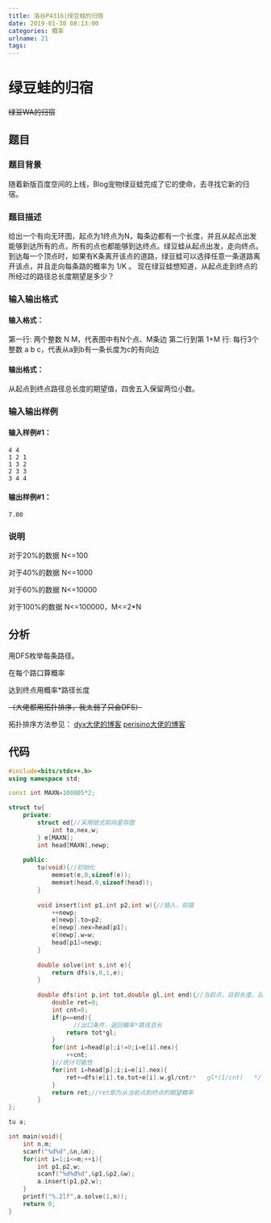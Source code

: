 ```yaml
---
title: 洛谷P4316|绿豆蛙的归宿
date: 2019-01-30 08:13:00
categories: 概率
urlname: 21
tags:
---
```

<!--markdown-->
# 绿豆蛙的归宿

~~绿豆WA的归宿~~

## 题目

### 题目背景

随着新版百度空间的上线，Blog宠物绿豆蛙完成了它的使命，去寻找它新的归宿。

### 题目描述

给出一个有向无环图，起点为1终点为N，每条边都有一个长度，并且从起点出发能够到达所有的点，所有的点也都能够到达终点。绿豆蛙从起点出发，走向终点。 到达每一个顶点时，如果有K条离开该点的道路，绿豆蛙可以选择任意一条道路离开该点，并且走向每条路的概率为 1/K 。 现在绿豆蛙想知道，从起点走到终点的所经过的路径总长度期望是多少？

### 输入输出格式

#### 输入格式：

第一行: 两个整数 N M，代表图中有N个点、M条边 第二行到第 1+M 行: 每行3个整数 a b c，代表从a到b有一条长度为c的有向边

#### 输出格式：

从起点到终点路径总长度的期望值，四舍五入保留两位小数。

### 输入输出样例

#### 输入样例#1：

```
4 4 
1 2 1 
1 3 2 
2 3 3 
3 4 4
```

#### 输出样例#1：

```
7.00
```

### 说明

对于20%的数据 N<=100

对于40%的数据 N<=1000

对于60%的数据 N<=10000

对于100%的数据 N<=100000，M<=2*N

## 分析

用DFS枚举每条路径。

在每个路口算概率

达到终点用概率*路径长度

~~（大佬都用拓扑排序，我太弱了只会DFS）~~

拓扑排序方法参见：
[dyx大佬的博客](https://www.cnblogs.com/saitoasuka/p/10337553.html)
[perisino大佬的博客](https://www.cnblogs.com/perisino/p/10338652.html)
## 代码

```cpp
#include<bits/stdc++.h>
using namespace std;

const int MAXN=100005*2;

struct tu{
	private:
		struct ed{//采用链式前向星存图
			int to,nex,w;
		} e[MAXN];
		int head[MAXN],newp;
		
	public:
		tu(void){//初始化
			memset(e,0,sizeof(e));
			memset(head,0,sizeof(head));
		}
		
		void insert(int p1,int p2,int w){//插入，前插
			++newp;
			e[newp].to=p2;
			e[newp].nex=head[p1];
			e[newp].w=w;
			head[p1]=newp;
		}
		
		double solve(int s,int e){
			return dfs(s,0,1,e);
		}
		
		double dfs(int p,int tot,double gl,int end){//当前点，目前长度，目前概率，结束点
			double ret=0;
			int cnt=0;
			if(p==end){
                  //出口条件，返回概率*路径总长
				return tot*gl;
			}
			for(int i=head[p];i!=0;i=e[i].nex){
				++cnt;
			}//统计可能性
			for(int i=head[p];i;i=e[i].nex){
				ret+=dfs(e[i].to,tot+e[i].w,gl/cnt/*   gl*(1/cnt)   */,end);
			}
			return ret;//ret即为从当前点到终点的期望概率
		}
};

tu a;

int main(void){
	int n,m;
	scanf("%d%d",&n,&m);
	for(int i=1;i<=m;++i){
		int p1,p2,w;
		scanf("%d%d%d",&p1,&p2,&w);
		a.insert(p1,p2,w);
	}
	printf("%.2lf",a.solve(1,n));
	return 0;
}

```

